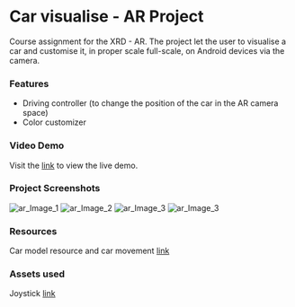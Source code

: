 # Car visualise - AR Project

Course assignment for the XRD - AR. The project let the user to visualise a car and customise it, in proper scale full-scale, on Android devices via the camera. 

### Features
- Driving controller (to change the position of the car in the AR camera space)
- Color customizer

### Video Demo
Visit the [link](https://youtu.be/-bYdGvFxqwQ) to view the live demo.

### Project Screenshots
![ar_Image_1](https://i.postimg.cc/Gpxm4Zsy/Screenshot-20231026-151457-car-viewer.jpg)
![ar_Image_2](https://i.postimg.cc/MpXLMRMb/Screenshot-20231026-151341-car-viewer.jpg)
![ar_Image_3](https://i.postimg.cc/1RGfgCLP/Screenshot-20231026-151405-car-viewer.jpg)
![ar_Image_3](https://i.postimg.cc/Dfx3Y1GL/Screenshot-20231026-151416-car-viewer-1.jpg)

### Resources
Car model resource and car movement [link](https://www.linkedin.com/learning/arkit-and-unity-build-a-drivable-car-in-augmented-reality)

### Assets used
Joystick [link](https://assetstore.unity.com/packages/tools/input-management/joystick-pack-107631)
